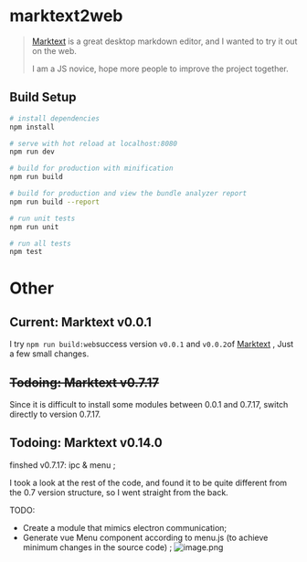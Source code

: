 # marktext2web

> [Marktext](https://github.com/marktext/marktext)  is a great desktop markdown editor, and I wanted to try it out on the web.
>
> I am a JS novice, hope more people to improve the project together.

## Build Setup

``` bash
# install dependencies
npm install

# serve with hot reload at localhost:8080
npm run dev

# build for production with minification
npm run build

# build for production and view the bundle analyzer report
npm run build --report

# run unit tests
npm run unit

# run all tests
npm test
```

# Other 
## Current: Marktext v0.0.1

I try `npm run build:web`success version `v0.0.1` and `v0.0.2`of [Marktext](https://github.com/marktext/marktext) , Just a few small changes.

## ~~Todoing: Marktext v0.7.17~~
Since it is difficult to install some modules between 0.0.1 and 0.7.17, switch directly to version 0.7.17.

## Todoing: Marktext v0.14.0
  finshed v0.7.17: ipc & menu ;
  
  I took a look at the rest of the code, and found it to be quite different from the 0.7 version structure, so I went straight from the back.

TODO: 
- Create a module that mimics electron communication;
- Generate vue Menu component according to menu.js (to achieve minimum changes in the source code) ;
![image.png](https://i.loli.net/2019/05/29/5cee2bf0a556586828.gif)
